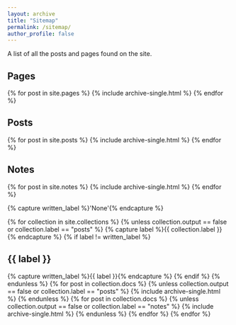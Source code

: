 ```yaml
---
layout: archive
title: "Sitemap"
permalink: /sitemap/
author_profile: false
---
```


A list of all the posts and pages found on the site. 

<h2>Pages</h2>
{% for post in site.pages %}
  {% include archive-single.html %}
{% endfor %}

<h2>Posts</h2>
{% for post in site.posts %}
  {% include archive-single.html %}
{% endfor %}

<h2>Notes</h2>
{% for post in site.notes %}
  {% include archive-single.html %}
{% endfor %}

{% capture written_label %}'None'{% endcapture %}

{% for collection in site.collections %}
{% unless collection.output == false or collection.label == "posts" %}
  {% capture label %}{{ collection.label }}{% endcapture %}
  {% if label != written_label %}
  <h2>{{ label }}</h2>
  {% capture written_label %}{{ label }}{% endcapture %}
  {% endif %}
{% endunless %}
{% for post in collection.docs %}
  {% unless collection.output == false or collection.label == "posts" %}
  {% include archive-single.html %}
  {% endunless %}
{% for post in collection.docs %}
  {% unless collection.output == false or collection.label == "notes" %}
  {% include archive-single.html %}
  {% endunless %}
{% endfor %}
{% endfor %}